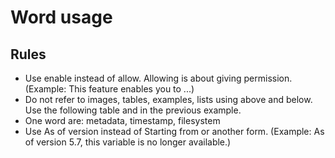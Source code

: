 # Word usage

## Rules

* Use enable instead of allow. Allowing is about giving permission. (Example: This feature enables you to ...)
* Do not refer to images, tables, examples, lists using above and below. Use the following table and in the previous example.
* One word are: metadata, timestamp, filesystem
* Use As of version instead of Starting from or another form. (Example: As of version 5.7, this variable is no longer available.)
